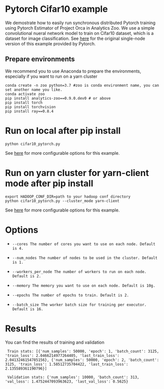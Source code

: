 # Pytorch Cifar10 example
We demostrate how to easily run synchronous distributed Pytorch training using Pytorch Estimator of Project Orca in Analytics Zoo. We use a simple convolutional nueral network model to train on Cifar10 dataset, which is a dataset for image classification. See [here](https://pytorch.org/tutorials/beginner/blitz/cifar10_tutorial.html) for the original single-node version of this example provided by Pytorch.

## Prepare environments

We recommend you to use Anaconda to prepare the environments, especially if you want to run on a yarn cluster

```
conda create -n zoo python=3.7 #zoo is conda environment name, you can set another name you like.
conda activate zoo
pip install analytics-zoo==0.9.0.dev0 # or above
pip install torch
pip install torchvision
pip install ray==0.8.4
```

# Run on local after pip install

```
python cifar10_pytorch.py
```

See [here](#Options) for more configurable options for this example.

# Run on yarn cluster for yarn-client mode after pip install

```
export HADOOP_CONF_DIR=path to your hadoop conf directory
python cifar10_pytorch.py --cluster_mode yarn-client
```

See [here](#Options) for more configurable options for this example.

# Options

* ```
  --cores The number of cores you want to use on each node. Default is 4.
  ```

* ```
  --num_nodes The number of nodes to be used in the cluster. Default is 1.
  ```

* ```
  --workers_per_node The number of workers to run on each node. Default is 2.
  ```

* ```
  --memory The memory you want to use on each node. Default is 10g.
  ```

* ```
  --epochs The number of epochs to train. Default is 2.
  ```

* ```
  --batch_size The worker batch size for training per executor. Default is 16.
  ```

# Results

You can find the results of training and validation

```
 Train stats: [{'num_samples': 50000, 'epoch': 1, 'batch_count': 3125, 'train_loss': 2.0466214977264405, 'last_train_loss': 2.0413246154785156}, {'num_samples': 50000, 'epoch': 2, 'batch_count': 3125, 'train_loss': 1.58512735704422, 'last_train_loss': 2.135589361190796}]
 
 Validation stats: {'num_samples': 10000, 'batch_count': 313, 'val_loss': 1.4752447093963623, 'last_val_loss': 0.5625}
```

